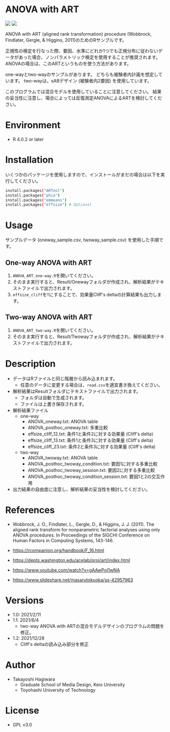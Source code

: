 # ANOVA with ART
<img src="https://img.shields.io/badge/R-4.0.2-blue?&logo=R"> <img src="https://img.shields.io/badge/License-GPL v3.0-green">


ANOVA with ART (aligned rank transformation) procedure (Wobbrock, Findlater, Gergle, & Higgins, 2011)のためのRサンプルです。

正規性の検定を行なった際、要因、水準にどれか1つでも正規分布に従わないデータがあった場合、ノンパラメトリック検定を使用することが推奨されます。
ANOVAの場合は、このARTというものを使う方法があります。

one-wayとtwo-wayのサンプルがあります。
どちらも被験者内計画を想定しています。
two-wayは，sABデザイン (被験者内2要因) を使用しています。

このプログラムでは混合モデルを使用していることに注意してください。
結果の妥当性に注意し、場合によっては反復測定ANOVAによるARTを検討してください。


# Environment
- R                4.0.2 or later


# Installation
いくつかのパッケージを使用しますので、インストールがまだの場合は以下を実行してください。

```bash
install.packages("ARTool")
install.packages("phia")
install.packages("emmeans")
install.packages("effsize") # Optional
```


# Usage
サンプルデータ (oneway_sample.csv, twoway_sample.csv) を使用した手順です。

## One-way ANOVA with ART
1. `ANOVA_ART_one-way.R`を開いてください。
1. そのまま実行すると、Result/Onewayフォルダが作成され、解析結果がテキストファイルで出力されます。
1. `effsize_cliff`を`T`にすることで、効果量Cliff's deltaの計算結果も出力します。

## Two-way ANOVA with ART
1. `ANOVA_ART_two-way.R`を開いてください。
1. そのまま実行すると、Result/Twowayフォルダが作成され、解析結果がテキストファイルで出力されます。


# Description
- データはRファイルと同じ階層から読み込まれます。
    - 任意のデータに変更する場合は、`read.csv`を適宜書き換えてください。
- 解析結果はResultフォルダにテキストファイルで出力されます。
    - フォルダは自動で生成されます。
    - ファイルは上書き保存されます。
- 解析結果ファイル
    - one-way
        - ANOVA_oneway.txt: ANOVA table
        - ANOVA_posthoc_oneway.txt: 多重比較
        - effsize_cliff_12.txt: 条件1と条件2に対する効果量 (Cliff's delta)
        - effsize_cliff_13.txt: 条件1と条件3に対する効果量 (Cliff's delta)
        - effsize_cliff_23.txt: 条件2と条件3に対する効果量 (Cliff's delta)
    - two-way
        - ANOVA_twoway.txt: ANOVA table
        - ANOVA_posthoc_twoway_condition.txt: 要因1に対する多重比較
        - ANOVA_posthoc_twoway_session.txt: 要因2に対する多重比較
        - ANOVA_posthoc_twoway_condition_session.txt: 要因1と2の交互作用
- 出力結果の自由度に注意し、解析結果の妥当性を検討してください。


# References
- Wobbrock, J. O., Findlater, L., Gergle, D., & Higgins, J. J. (2011). The aligned rank transform for nonparametric factorial analyses using only ANOVA procedures. In Proceedings of the SIGCHI Conference on Human Factors in Computing Systems, 143-146.

- https://rcompanion.org/handbook/F_16.html

- https://depts.washington.edu/acelab/proj/art/index.html

- https://www.youtube.com/watch?v=gAAwPoI1wNA

- https://www.slideshare.net/masarutokuoka/ss-42957963


# Versions
- 1.0: 2021/2/11
- 1.1: 2021/6/4
    - two-way ANOVA with ARTの混合モデルデザインのプログラムの問題を修正。
- 1.2: 2021/12/28
    - Cliff's deltaの読み込み部分を修正


# Author
- Takayoshi Hagiwara
    - Graduate School of Media Design, Keio University
    - Toyohashi University of Technology


# License
- GPL v3.0
